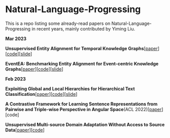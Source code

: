 # Natural-Language-Progressing

This is a repo listing some already-read papers on Natural-Language-Progressing in recent years, mainly contributed by Yiming Liu.

**Mar 2023**

**Unsupervised Entity Alignment for Temporal Knowledge Graphs**[[paper](https://arxiv.org/abs/2302.00796)][[code](https://github.com/zju-daily/dualmatch)][[slide]()]

**EventEA: Benchmarking Entity Alignment for Event-centric Knowledge Graphs**[[paper](https://arxiv.org/abs/2211.02817)][[code](https://github.com/nju-websoft/eventea)][[slide]()]

**Feb 2023**

**Exploiting Global and Local Hierarchies for Hierarchical Text Classification**[[paper](https://arxiv.org/abs/2205.02613)][[code](https://github.com/kongds/hbgl)][[slide](https://github.com/YiQuanMarx/NLP_paper/blob/main/slide/Exploiting%20Global%20and%20Local%20Hierarchies%20for%20Hierarchical%20Text%20Classification/Exploiting%20Global%20and%20Local%20Hierarchies%20for%20Hierarchical%20Text%20Classification.md)]

**A Contrastive Framework for Learning Sentence Representations from Pairwise and Triple-wise Perspective in Angular Space**(ACL 2022)[[paper](https://paperswithcode.com/paper/a-contrastive-framework-for-learning-sentence)][code]

**Unsupervised Multi-source Domain Adaptation Without Access to Source Data**[[paper](https://arxiv.org/abs/2104.01845)][[code](https://github.com/driptaRC/DECISION)]





